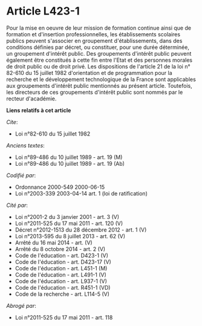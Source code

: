 # Article L423-1

Pour la mise en oeuvre de leur mission de formation continue ainsi que de formation et d'insertion professionnelles, les
établissements scolaires publics peuvent s'associer en groupement d'établissements, dans des conditions définies par décret,
ou constituer, pour une durée déterminée, un groupement d'intérêt public. Des groupements d'intérêt public peuvent également
être constitués à cette fin entre l'Etat et des personnes morales de droit public ou de droit privé. Les dispositions de
l'article 21 de la loi n° 82-610 du 15 juillet 1982 d'orientation et de programmation pour la recherche et le développement
technologique de la France sont applicables aux groupements d'intérêt public mentionnés au présent article. Toutefois, les
directeurs de ces groupements d'intérêt public sont nommés par le recteur d'académie.

**Liens relatifs à cet article**

_Cite_:

  - Loi n°82-610 du 15 juillet 1982

_Anciens textes_:

  - Loi n°89-486 du 10 juillet 1989 - art. 19 (M)
  - Loi n°89-486 du 10 juillet 1989 - art. 19 (Ab)

_Codifié par_:

  - Ordonnance 2000-549 2000-06-15
  - Loi n°2003-339 2003-04-14 art. 1 (loi de ratification)

_Cité par_:

  - Loi n°2001-2 du 3 janvier 2001 - art. 3 (V)
  - Loi n°2011-525 du 17 mai 2011 - art. 120 (V)
  - Décret n°2012-1513 du 28 décembre 2012 - art. 1 (V)
  - Loi n°2013-595 du 8 juillet 2013 - art. 62 (V)
  - Arrêté du 16 mai 2014 - art. (V)
  - Arrêté du 8 octobre 2014 - art. 2 (V)
  - Code de l'éducation - art. D423-1 (V)
  - Code de l'éducation - art. D423-17 (V)
  - Code de l'éducation - art. L451-1 (M)
  - Code de l'éducation - art. L491-1 (V)
  - Code de l'éducation - art. L937-1 (V)
  - Code de l'éducation - art. R451-1 (VD)
  - Code de la recherche - art. L114-5 (V)

_Abrogé par_:

  - Loi n°2011-525 du 17 mai 2011 - art. 118
